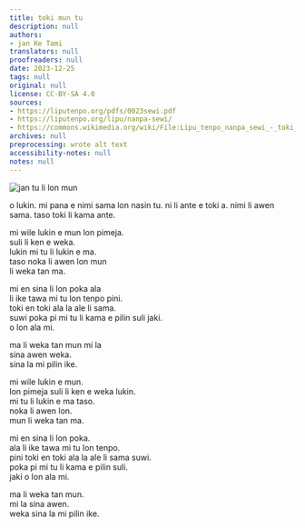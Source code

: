 ```yaml
---
title: toki mun tu
description: null
authors:
- jan Ke Tami
translators: null
proofreaders: null
date: 2023-12-25
tags: null
original: null
license: CC-BY-SA 4.0
sources:
- https://liputenpo.org/pdfs/0023sewi.pdf
- https://liputenpo.org/lipu/nanpa-sewi/
- https://commons.wikimedia.org/wiki/File:Lipu_tenpo_nanpa_sewi_-_toki_mun_tu.png
archives: null
preprocessing: wrote alt text
accessibility-notes: null
notes: null
---
```


![jan tu li lon mun](https://upload.wikimedia.org/wikipedia/commons/c/c6/Lipu_tenpo_nanpa_sewi_-_toki_mun_tu.png)

o lukin. mi pana e nimi sama lon nasin tu. ni li ante e toki a. nimi li awen sama. taso toki li kama ante.



mi wile lukin e mun lon pimeja.  
suli li ken e weka.  
lukin mi tu li lukin e ma.  
taso noka li awen lon mun  
li weka tan ma.

mi en sina li lon poka ala  
li ike tawa mi tu lon tenpo pini.  
toki en toki ala la ale li sama.  
suwi poka pi mi tu li kama e pilin suli jaki.  
o lon ala mi.

ma li weka tan mun mi la  
sina awen weka.  
sina la mi pilin ike.



mi wile lukin e mun.  
lon pimeja suli li ken e weka lukin.  
mi tu li lukin e ma taso.  
noka li awen lon.  
mun li weka tan ma.

mi en sina li lon poka.  
ala li ike tawa mi tu lon tenpo.  
pini toki en toki ala la ale li sama suwi.  
poka pi mi tu li kama e pilin suli.  
jaki o lon ala mi.

ma li weka tan mun.  
mi la sina awen.  
weka sina la mi pilin ike.